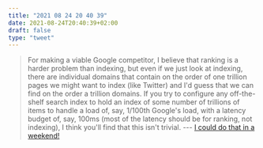 ```yaml
---
title: "2021 08 24 20 40 39"
date: 2021-08-24T20:40:39+02:00
draft: false
type: "tweet"
---
```

> For making a viable Google competitor, I believe that ranking is a harder problem than indexing, but even if we just look at indexing, there are individual domains that contain on the order of one trillion pages we might want to index (like Twitter) and I'd guess that we can find on the order a trillion domains. If you try to configure any off-the-shelf search index to hold an index of some number of trillions of items to handle a load of, say, 1/100th Google's load, with a latency budget of, say, 100ms (most of the latency should be for ranking, not indexing), I think you'll find that this isn't trivial. --- [I could do that in a weekend!](https://danluu.com/sounds-easy/)
